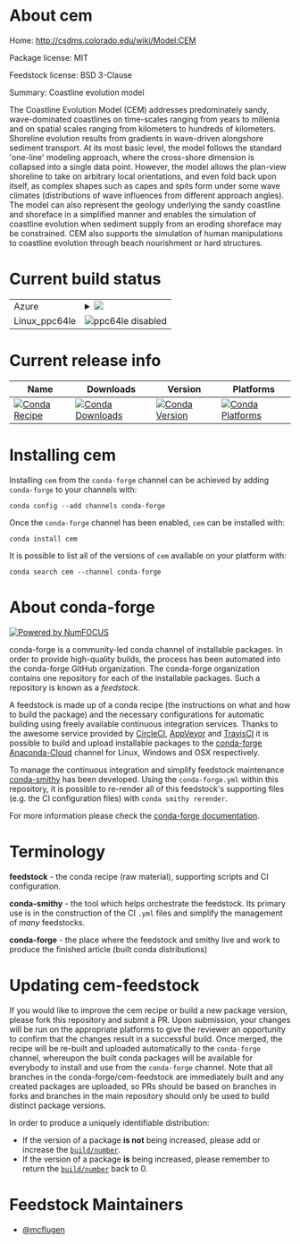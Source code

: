 About cem
=========

Home: http://csdms.colorado.edu/wiki/Model:CEM

Package license: MIT

Feedstock license: BSD 3-Clause

Summary: Coastline evolution model

The Coastline Evolution Model (CEM) addresses predominately sandy,
wave-dominated coastlines on time-scales ranging from years to
millenia and on spatial scales ranging from kilometers to hundreds
of kilometers. Shoreline evolution results from gradients in
wave-driven alongshore sediment transport. At its most basic level,
the model follows the standard 'one-line' modeling approach, where
the cross-shore dimension is collapsed into a single data point.
However, the model allows the plan-view shoreline to take on arbitrary
local orientations, and even fold back upon itself, as complex shapes
such as capes and spits form under some wave climates (distributions
of wave influences from different approach angles). The model can
also represent the geology underlying the sandy coastline and
shoreface in a simplified manner and enables the simulation of
coastline evolution when sediment supply from an eroding shoreface
may be constrained. CEM also supports the simulation of human
manipulations to coastline evolution through beach nourishment or
hard structures.


Current build status
====================


<table>
    
  <tr>
    <td>Azure</td>
    <td>
      <details>
        <summary>
          <a href="https://dev.azure.com/conda-forge/feedstock-builds/_build/latest?definitionId=132&branchName=master">
            <img src="https://dev.azure.com/conda-forge/feedstock-builds/_apis/build/status/cem-feedstock?branchName=master">
          </a>
        </summary>
        <table>
          <thead><tr><th>Variant</th><th>Status</th></tr></thead>
          <tbody><tr>
              <td>linux</td>
              <td>
                <a href="https://dev.azure.com/conda-forge/feedstock-builds/_build/latest?definitionId=132&branchName=master">
                  <img src="https://dev.azure.com/conda-forge/feedstock-builds/_apis/build/status/cem-feedstock?branchName=master&jobName=linux&configuration=linux_" alt="variant">
                </a>
              </td>
            </tr><tr>
              <td>osx</td>
              <td>
                <a href="https://dev.azure.com/conda-forge/feedstock-builds/_build/latest?definitionId=132&branchName=master">
                  <img src="https://dev.azure.com/conda-forge/feedstock-builds/_apis/build/status/cem-feedstock?branchName=master&jobName=osx&configuration=osx_" alt="variant">
                </a>
              </td>
            </tr><tr>
              <td>win_cxx_compilervs2015vc14</td>
              <td>
                <a href="https://dev.azure.com/conda-forge/feedstock-builds/_build/latest?definitionId=132&branchName=master">
                  <img src="https://dev.azure.com/conda-forge/feedstock-builds/_apis/build/status/cem-feedstock?branchName=master&jobName=win&configuration=win_cxx_compilervs2015vc14" alt="variant">
                </a>
              </td>
            </tr>
          </tbody>
        </table>
      </details>
    </td>
  </tr>
  <tr>
    <td>Linux_ppc64le</td>
    <td>
      <img src="https://img.shields.io/badge/ppc64le-disabled-lightgrey.svg" alt="ppc64le disabled">
    </td>
  </tr>
</table>

Current release info
====================

| Name | Downloads | Version | Platforms |
| --- | --- | --- | --- |
| [![Conda Recipe](https://img.shields.io/badge/recipe-cem-green.svg)](https://anaconda.org/conda-forge/cem) | [![Conda Downloads](https://img.shields.io/conda/dn/conda-forge/cem.svg)](https://anaconda.org/conda-forge/cem) | [![Conda Version](https://img.shields.io/conda/vn/conda-forge/cem.svg)](https://anaconda.org/conda-forge/cem) | [![Conda Platforms](https://img.shields.io/conda/pn/conda-forge/cem.svg)](https://anaconda.org/conda-forge/cem) |

Installing cem
==============

Installing `cem` from the `conda-forge` channel can be achieved by adding `conda-forge` to your channels with:

```
conda config --add channels conda-forge
```

Once the `conda-forge` channel has been enabled, `cem` can be installed with:

```
conda install cem
```

It is possible to list all of the versions of `cem` available on your platform with:

```
conda search cem --channel conda-forge
```


About conda-forge
=================

[![Powered by NumFOCUS](https://img.shields.io/badge/powered%20by-NumFOCUS-orange.svg?style=flat&colorA=E1523D&colorB=007D8A)](http://numfocus.org)

conda-forge is a community-led conda channel of installable packages.
In order to provide high-quality builds, the process has been automated into the
conda-forge GitHub organization. The conda-forge organization contains one repository
for each of the installable packages. Such a repository is known as a *feedstock*.

A feedstock is made up of a conda recipe (the instructions on what and how to build
the package) and the necessary configurations for automatic building using freely
available continuous integration services. Thanks to the awesome service provided by
[CircleCI](https://circleci.com/), [AppVeyor](https://www.appveyor.com/)
and [TravisCI](https://travis-ci.org/) it is possible to build and upload installable
packages to the [conda-forge](https://anaconda.org/conda-forge)
[Anaconda-Cloud](https://anaconda.org/) channel for Linux, Windows and OSX respectively.

To manage the continuous integration and simplify feedstock maintenance
[conda-smithy](https://github.com/conda-forge/conda-smithy) has been developed.
Using the ``conda-forge.yml`` within this repository, it is possible to re-render all of
this feedstock's supporting files (e.g. the CI configuration files) with ``conda smithy rerender``.

For more information please check the [conda-forge documentation](https://conda-forge.org/docs/).

Terminology
===========

**feedstock** - the conda recipe (raw material), supporting scripts and CI configuration.

**conda-smithy** - the tool which helps orchestrate the feedstock.
                   Its primary use is in the construction of the CI ``.yml`` files
                   and simplify the management of *many* feedstocks.

**conda-forge** - the place where the feedstock and smithy live and work to
                  produce the finished article (built conda distributions)


Updating cem-feedstock
======================

If you would like to improve the cem recipe or build a new
package version, please fork this repository and submit a PR. Upon submission,
your changes will be run on the appropriate platforms to give the reviewer an
opportunity to confirm that the changes result in a successful build. Once
merged, the recipe will be re-built and uploaded automatically to the
`conda-forge` channel, whereupon the built conda packages will be available for
everybody to install and use from the `conda-forge` channel.
Note that all branches in the conda-forge/cem-feedstock are
immediately built and any created packages are uploaded, so PRs should be based
on branches in forks and branches in the main repository should only be used to
build distinct package versions.

In order to produce a uniquely identifiable distribution:
 * If the version of a package **is not** being increased, please add or increase
   the [``build/number``](https://conda.io/docs/user-guide/tasks/build-packages/define-metadata.html#build-number-and-string).
 * If the version of a package **is** being increased, please remember to return
   the [``build/number``](https://conda.io/docs/user-guide/tasks/build-packages/define-metadata.html#build-number-and-string)
   back to 0.

Feedstock Maintainers
=====================

* [@mcflugen](https://github.com/mcflugen/)

